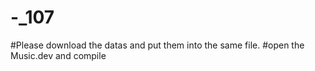# -_107
#Please download the datas and put them into the same file.
#open the Music.dev and compile
